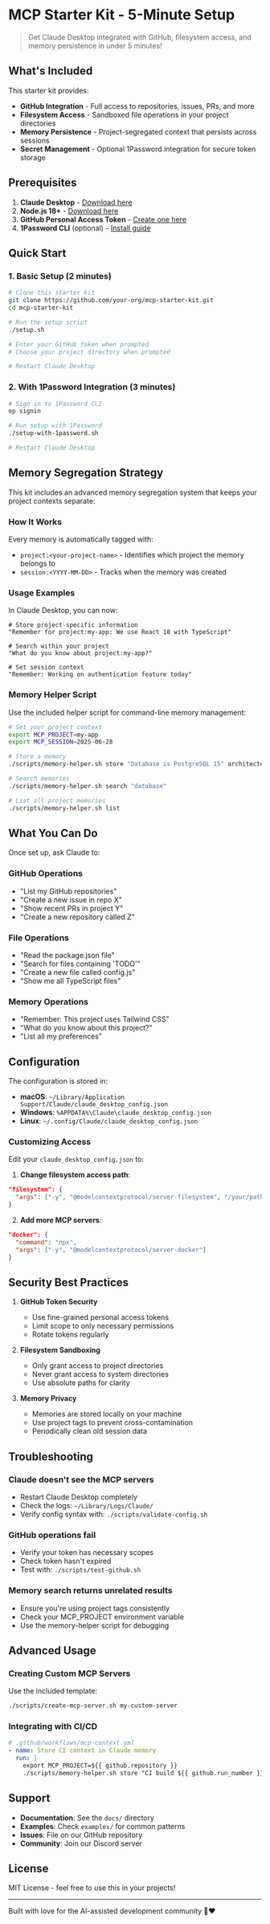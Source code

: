 # MCP Starter Kit - 5-Minute Setup

> Get Claude Desktop integrated with GitHub, filesystem access, and memory persistence in under 5 minutes!

## What's Included

This starter kit provides:
- **GitHub Integration** - Full access to repositories, issues, PRs, and more
- **Filesystem Access** - Sandboxed file operations in your project directories
- **Memory Persistence** - Project-segregated context that persists across sessions
- **Secret Management** - Optional 1Password integration for secure token storage

## Prerequisites

1. **Claude Desktop** - [Download here](https://claude.ai/download)
2. **Node.js 18+** - [Download here](https://nodejs.org/)
3. **GitHub Personal Access Token** - [Create one here](https://github.com/settings/tokens)
4. **1Password CLI** (optional) - [Install guide](https://developer.1password.com/docs/cli/get-started/)

## Quick Start

### 1. Basic Setup (2 minutes)

```bash
# Clone this starter kit
git clone https://github.com/your-org/mcp-starter-kit.git
cd mcp-starter-kit

# Run the setup script
./setup.sh

# Enter your GitHub token when prompted
# Choose your project directory when prompted

# Restart Claude Desktop
```

### 2. With 1Password Integration (3 minutes)

```bash
# Sign in to 1Password CLI
op signin

# Run setup with 1Password
./setup-with-1password.sh

# Restart Claude Desktop
```

## Memory Segregation Strategy

This kit includes an advanced memory segregation system that keeps your project contexts separate:

### How It Works

Every memory is automatically tagged with:
- `project:<your-project-name>` - Identifies which project the memory belongs to
- `session:<YYYY-MM-DD>` - Tracks when the memory was created

### Usage Examples

In Claude Desktop, you can now:

```
# Store project-specific information
"Remember for project:my-app: We use React 18 with TypeScript"

# Search within your project
"What do you know about project:my-app?"

# Set session context
"Remember: Working on authentication feature today"
```

### Memory Helper Script

Use the included helper script for command-line memory management:

```bash
# Set your project context
export MCP_PROJECT=my-app
export MCP_SESSION=2025-06-28

# Store a memory
./scripts/memory-helper.sh store "Database is PostgreSQL 15" architecture

# Search memories
./scripts/memory-helper.sh search "database"

# List all project memories
./scripts/memory-helper.sh list
```

## What You Can Do

Once set up, ask Claude to:

### GitHub Operations
- "List my GitHub repositories"
- "Create a new issue in repo X"
- "Show recent PRs in project Y"
- "Create a new repository called Z"

### File Operations
- "Read the package.json file"
- "Search for files containing 'TODO'"
- "Create a new file called config.js"
- "Show me all TypeScript files"

### Memory Operations
- "Remember: This project uses Tailwind CSS"
- "What do you know about this project?"
- "List all my preferences"

## Configuration

The configuration is stored in:
- **macOS**: `~/Library/Application Support/Claude/claude_desktop_config.json`
- **Windows**: `%APPDATA%\Claude\claude_desktop_config.json`
- **Linux**: `~/.config/Claude/claude_desktop_config.json`

### Customizing Access

Edit your `claude_desktop_config.json` to:

1. **Change filesystem access path**:
```json
"filesystem": {
  "args": ["-y", "@modelcontextprotocol/server-filesystem", "/your/path/here"]
}
```

2. **Add more MCP servers**:
```json
"docker": {
  "command": "npx",
  "args": ["-y", "@modelcontextprotocol/server-docker"]
}
```

## Security Best Practices

1. **GitHub Token Security**
   - Use fine-grained personal access tokens
   - Limit scope to only necessary permissions
   - Rotate tokens regularly

2. **Filesystem Sandboxing**
   - Only grant access to project directories
   - Never grant access to system directories
   - Use absolute paths for clarity

3. **Memory Privacy**
   - Memories are stored locally on your machine
   - Use project tags to prevent cross-contamination
   - Periodically clean old session data

## Troubleshooting

### Claude doesn't see the MCP servers
- Restart Claude Desktop completely
- Check the logs: `~/Library/Logs/Claude/`
- Verify config syntax with: `./scripts/validate-config.sh`

### GitHub operations fail
- Verify your token has necessary scopes
- Check token hasn't expired
- Test with: `./scripts/test-github.sh`

### Memory search returns unrelated results
- Ensure you're using project tags consistently
- Check your MCP_PROJECT environment variable
- Use the memory-helper script for debugging

## Advanced Usage

### Creating Custom MCP Servers

Use the included template:

```bash
./scripts/create-mcp-server.sh my-custom-server
```

### Integrating with CI/CD

```yaml
# .github/workflows/mcp-context.yml
- name: Store CI context in Claude memory
  run: |
    export MCP_PROJECT=${{ github.repository }}
    ./scripts/memory-helper.sh store "CI build ${{ github.run_number }} passed" ci
```

## Support

- **Documentation**: See the `docs/` directory
- **Examples**: Check `examples/` for common patterns
- **Issues**: File on our GitHub repository
- **Community**: Join our Discord server

## License

MIT License - feel free to use this in your projects!

---

Built with love for the AI-assisted development community 🤖❤️